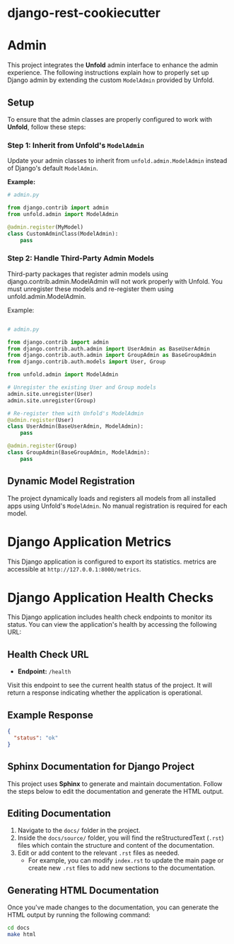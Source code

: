 # django-rest-cookiecutter

# Admin

This project integrates the **Unfold** admin interface to enhance the admin experience. The following instructions explain how to properly set up  Django admin by extending the custom `ModelAdmin` provided by Unfold.


## Setup

To ensure that the admin classes are properly configured to work with **Unfold**, follow these steps:

### Step 1: Inherit from Unfold's `ModelAdmin`

Update your admin classes to inherit from `unfold.admin.ModelAdmin` instead of Django's default `ModelAdmin`.

**Example:**

```python
# admin.py

from django.contrib import admin
from unfold.admin import ModelAdmin

@admin.register(MyModel)
class CustomAdminClass(ModelAdmin):
    pass
```

### Step 2: Handle Third-Party Admin Models
Third-party packages that register admin models using django.contrib.admin.ModelAdmin will not work properly with Unfold. You must unregister these models and re-register them using unfold.admin.ModelAdmin.

Example:
```python

# admin.py

from django.contrib import admin
from django.contrib.auth.admin import UserAdmin as BaseUserAdmin
from django.contrib.auth.admin import GroupAdmin as BaseGroupAdmin
from django.contrib.auth.models import User, Group

from unfold.admin import ModelAdmin

# Unregister the existing User and Group models
admin.site.unregister(User)
admin.site.unregister(Group)

# Re-register them with Unfold's ModelAdmin
@admin.register(User)
class UserAdmin(BaseUserAdmin, ModelAdmin):
    pass

@admin.register(Group)
class GroupAdmin(BaseGroupAdmin, ModelAdmin):
    pass
```

## Dynamic Model Registration

The project dynamically loads and registers all models from all installed apps using Unfold's `ModelAdmin`. No manual registration is required for each model.

# Django Application Metrics

This Django application is configured to export its statistics. 
metrics are accessible at `http://127.0.0.1:8000/metrics`.

# Django Application Health Checks

This Django application includes health check endpoints to monitor its status. You can view the application's health by accessing the following URL:

## Health Check URL
- **Endpoint:** `/health`

Visit this endpoint to see the current health status of the project. It will return a response indicating whether the application is operational.

## Example Response
```json
{
  "status": "ok"
}
```

## Sphinx Documentation for Django Project

This project uses **Sphinx** to generate and maintain documentation. Follow the steps below to edit the documentation and generate the HTML output.

## Editing Documentation

1. Navigate to the `docs/` folder in the project.
2. Inside the `docs/source/` folder, you will find the reStructuredText (`.rst`) files which contain the structure and content of the documentation.
3. Edit or add content to the relevant `.rst` files as needed.
   - For example, you can modify `index.rst` to update the main page or create new `.rst` files to add new sections to the documentation.

## Generating HTML Documentation

Once you've made changes to the documentation, you can generate the HTML output by running the following command:

```bash
cd docs
make html
```
